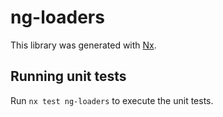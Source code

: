 # ng-loaders

This library was generated with [Nx](https://nx.dev).

## Running unit tests

Run `nx test ng-loaders` to execute the unit tests.

